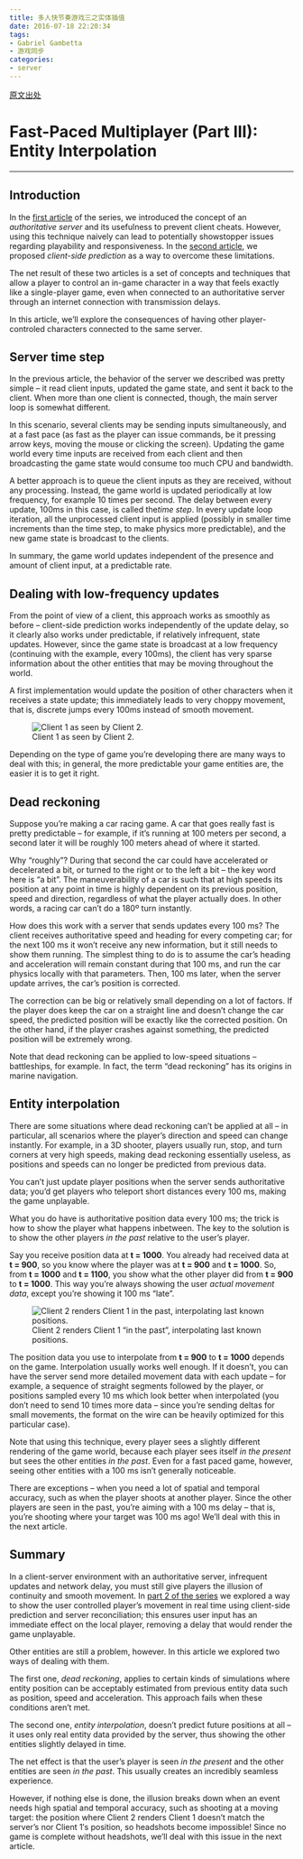 ```yaml
---
title: 多人快节奏游戏三之实体插值
date: 2016-07-18 22:20:34
tags:
- Gabriel Gambetta
- 游戏同步
categories:
- server
---
```


[原文出处](http://www.gabrielgambetta.com/entity-interpolation.html)

<h1 class="title">Fast-Paced Multiplayer (Part III): Entity Interpolation</h1>

------------------

<h2 id="introduction">Introduction</h2>
<p>In the <a href="client-server-game-architecture.html">first article</a> of the series, we introduced the concept of an <em>authoritative server</em> and its usefulness to prevent client cheats. However, using this technique naively can lead to potentially showstopper issues regarding playability and responsiveness. In the <a href="client-side-prediction-server-reconciliation.html">second article</a>, we proposed <em>client-side prediction</em> as a way to overcome these limitations.</p>
<p>The net result of these two articles is a set of concepts and techniques that allow a player to control an in-game character in a way that feels exactly like a single-player game, even when connected to an authoritative server through an internet connection with transmission delays.</p>
<p>In this article, we’ll explore the consequences of having other player-controled characters connected to the same server.</p>
<h2 id="server-time-step">Server time step</h2>
<p>In the previous article, the behavior of the server we described was pretty simple – it read client inputs, updated the game state, and sent it back to the client. When more than one client is connected, though, the main server loop is somewhat different.</p>
<p>In this scenario, several clients may be sending inputs simultaneously, and at a fast pace (as fast as the player can issue commands, be it pressing arrow keys, moving the mouse or clicking the screen). Updating the game world every time inputs are received from each client and then broadcasting the game state would consume too much CPU and bandwidth.</p>
<p>A better approach is to queue the client inputs as they are received, without any processing. Instead, the game world is updated periodically at low frequency, for example 10 times per second. The delay between every update, 100ms in this case, is called the<em>time step</em>. In every update loop iteration, all the unprocessed client input is applied (possibly in smaller time increments than the time step, to make physics more predictable), and the new game state is broadcast to the clients.</p>
<p>In summary, the game world updates independent of the presence and amount of client input, at a predictable rate.</p>
<h2 id="dealing-with-low-frequency-updates">Dealing with low-frequency updates</h2>
<p>From the point of view of a client, this approach works as smoothly as before – client-side prediction works independently of the update delay, so it clearly also works under predictable, if relatively infrequent, state updates. However, since the game state is broadcast at a low frequency (continuing with the example, every 100ms), the client has very sparse information about the other entities that may be moving throughout the world.</p>
<p>A first implementation would update the position of other characters when it receives a state update; this immediately leads to very choppy movement, that is, discrete jumps every 100ms instead of smooth movement.</p>
<figure>
<img src="/img/fpm3-01.png" alt="Client 1 as seen by Client 2." /><figcaption>Client 1 as seen by Client 2.</figcaption>
</figure>
<p>Depending on the type of game you’re developing there are many ways to deal with this; in general, the more predictable your game entities are, the easier it is to get it right.</p>
<h2 id="dead-reckoning">Dead reckoning</h2>
<p>Suppose you’re making a car racing game. A car that goes really fast is pretty predictable – for example, if it’s running at 100 meters per second, a second later it will be roughly 100 meters ahead of where it started.</p>
<p>Why “roughly”? During that second the car could have accelerated or decelerated a bit, or turned to the right or to the left a bit – the key word here is “a bit”. The maneuverability of a car is such that at high speeds its position at any point in time is highly dependent on its previous position, speed and direction, regardless of what the player actually does. In other words, a racing car can’t do a 180º turn instantly.</p>
<p>How does this work with a server that sends updates every 100 ms? The client receives authoritative speed and heading for every competing car; for the next 100 ms it won’t receive any new information, but it still needs to show them running. The simplest thing to do is to assume the car’s heading and acceleration will remain constant during that 100 ms, and run the car physics locally with that parameters. Then, 100 ms later, when the server update arrives, the car’s position is corrected.</p>
<p>The correction can be big or relatively small depending on a lot of factors. If the player does keep the car on a straight line and doesn’t change the car speed, the predicted position will be exactly like the corrected position. On the other hand, if the player crashes against something, the predicted position will be extremely wrong.</p>
<p>Note that dead reckoning can be applied to low-speed situations – battleships, for example. In fact, the term “dead reckoning” has its origins in marine navigation.</p>
<h2 id="entity-interpolation">Entity interpolation</h2>
<p>There are some situations where dead reckoning can’t be applied at all – in particular, all scenarios where the player’s direction and speed can change instantly. For example, in a 3D shooter, players usually run, stop, and turn corners at very high speeds, making dead reckoning essentially useless, as positions and speeds can no longer be predicted from previous data.</p>
<p>You can’t just update player positions when the server sends authoritative data; you’d get players who teleport short distances every 100 ms, making the game unplayable.</p>
<p>What you do have is authoritative position data every 100 ms; the trick is how to show the player what happens inbetween. The key to the solution is to show the other players <em>in the past</em> relative to the user’s player.</p>
<p>Say you receive position data at <strong>t = 1000</strong>. You already had received data at <strong>t = 900</strong>, so you know where the player was at <strong>t = 900</strong> and <strong>t = 1000</strong>. So, from <strong>t = 1000</strong> and <strong>t = 1100</strong>, you show what the other player did from <strong>t = 900</strong> to <strong>t = 1000</strong>. This way you’re always showing the user <em>actual movement data</em>, except you’re showing it 100 ms “late”.</p>
<figure>
<img src="/img/fpm3-02.png" alt="Client 2 renders Client 1 in the past, interpolating last known positions." /><figcaption>Client 2 renders Client 1 “in the past”, interpolating last known positions.</figcaption>
</figure>
<p>The position data you use to interpolate from <strong>t = 900</strong> to <strong>t = 1000</strong> depends on the game. Interpolation usually works well enough. If it doesn’t, you can have the server send more detailed movement data with each update – for example, a sequence of straight segments followed by the player, or positions sampled every 10 ms which look better when interpolated (you don’t need to send 10 times more data – since you’re sending deltas for small movements, the format on the wire can be heavily optimized for this particular case).</p>
<p>Note that using this technique, every player sees a slightly different rendering of the game world, because each player sees itself <em>in the present</em> but sees the other entities <em>in the past</em>. Even for a fast paced game, however, seeing other entities with a 100 ms isn’t generally noticeable.</p>
<p>There are exceptions – when you need a lot of spatial and temporal accuracy, such as when the player shoots at another player. Since the other players are seen in the past, you’re aiming with a 100 ms delay – that is, you’re shooting where your target was 100 ms ago! We’ll deal with this in the next article.</p>
<h2 id="summary">Summary</h2>
<p>In a client-server environment with an authoritative server, infrequent updates and network delay, you must still give players the illusion of continuity and smooth movement. In <a href="client-side-prediction-server-reconciliation.html">part 2 of the series</a> we explored a way to show the user controlled player’s movement in real time using client-side prediction and server reconciliation; this ensures user input has an immediate effect on the local player, removing a delay that would render the game unplayable.</p>
<p>Other entities are still a problem, however. In this article we explored two ways of dealing with them.</p>
<p>The first one, <em>dead reckoning</em>, applies to certain kinds of simulations where entity position can be acceptably estimated from previous entity data such as position, speed and acceleration. This approach fails when these conditions aren’t met.</p>
<p>The second one, <em>entity interpolation</em>, doesn’t predict future positions at all – it uses only real entity data provided by the server, thus showing the other entities slightly delayed in time.</p>
<p>The net effect is that the user’s player is seen <em>in the present</em> and the other entities are seen <em>in the past</em>. This usually creates an incredibly seamless experience.</p>
<p>However, if nothing else is done, the illusion breaks down when an event needs high spatial and temporal accuracy, such as shooting at a moving target: the position where Client 2 renders Client 1 doesn’t match the server’s nor Client 1′s position, so headshots become impossible! Since no game is complete without headshots, we’ll deal with this issue in the next article.</p>